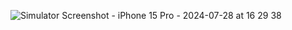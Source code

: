 ![Simulator Screenshot - iPhone 15 Pro - 2024-07-28 at 16 29 38](https://github.com/user-attachments/assets/233a1f2a-5e4e-40fa-807e-dfedb71e6b4d)
